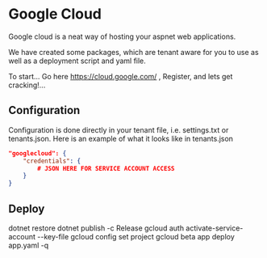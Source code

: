 ﻿# Google Cloud

Google cloud is a neat way of hosting your aspnet web applications.

We have created some packages, which are tenant aware for you to use as well as a deployment script and yaml file.

To start... Go here https://cloud.google.com/ , Register, and lets get cracking!...

## Configuration

Configuration is done directly in your tenant file, i.e. settings.txt or tenants.json. Here is an example of what it looks like in tenants.json

```json
"googlecloud": {
    "credentials": {
        # JSON HERE FOR SERVICE ACCOUNT ACCESS
    }
}
```

## Deploy

dotnet restore
dotnet publish -c Release
gcloud auth activate-service-account <SERVICEACCOUNT> --key-file <KEYFILENAME>
gcloud config set project <PROJECTNAME>
gcloud beta app deploy app.yaml -q